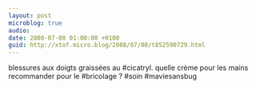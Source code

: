 ```yaml
---
layout: post
microblog: true
audio: 
date: 2008-07-08 01:00:00 +0100
guid: http://xtof.micro.blog/2008/07/08/t852590729.html
---
```

blessures aux doigts graissées au #cicatryl. quelle crème pour les mains recommander pour le #bricolage ? #soin #maviesansbug
